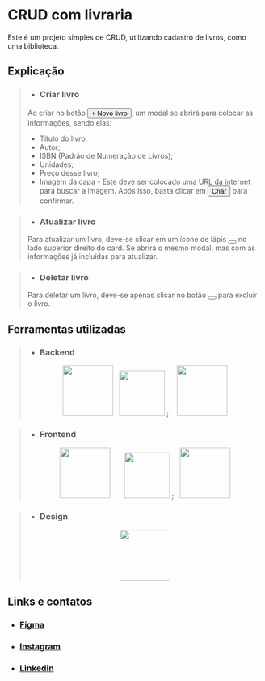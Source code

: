 # **CRUD com livraria**

Este é um projeto simples de CRUD, utilizando cadastro de livros, como uma biblioteca.

## Explicação

> - ### Criar livro
>
> Ao criar no botão <button>+ Novo livro</button>, um modal se abrirá para colocar as informações, sendo elas:
> - Título do livro;
> - Autor;
> - ISBN (Padrão de Numeração de Livros);
> - Unidades;
> - Preço desse livro;
> - Imagem da capa - Este deve ser colocado uma URL da internet para buscar a imagem.
> Após isso, basta clicar em <button>Criar</button> para confirmar.

> - ### Atualizar livro
>
> Para atualizar um livro, deve-se clicar em um ícone de lápis <button><i class="fa-solid fa-pen"></i></button> no lado superior direito do card. Se abrirá o mesmo modal, mas com as informações já incluídas para atualizar.

> - ### Deletar livro
>
> Para deletar um livro, deve-se apenas clicar no botão <button><i class="fa-solid fa-circle-xmark"></i></button> para excluir o livro.

## Ferramentas utilizadas

> - ### Backend
> <div align="center">
> <img src="https://pics.freeicons.io/uploads/icons/png/14072054271548141949-512.png" width="100" />
> &nbsp;
> <img src="https://upload.wikimedia.org/wikipedia/commons/thumb/7/79/Spring_Boot.svg/768px-Spring_Boot.svg.png" width="90" />
> ;&nbsp;&nbsp;&nbsp;
> <img src="https://pics.freeicons.io/uploads/icons/png/19218518301553750371-512.png" width="100" />
> </div>

> - ### Frontend
> <div align="center">
> <img src="https://pics.freeicons.io/uploads/icons/png/20167174151551942641-512.png" width="100" />
> &nbsp;&nbsp;&nbsp;&nbsp;&nbsp;
> <img src="https://pics.freeicons.io/uploads/icons/png/21337745421536211768-512.png" width="90" />
> ;&nbsp;&nbsp
> <img src="https://pics.freeicons.io/uploads/icons/png/21088442871540553614-512.png" width="100" />
> </div>

> - ### Design
> <div align="center">
> <img src="https://pics.freeicons.io/uploads/icons/png/9655574981556105319-512.png" width="100" />
> </div>

## Links e contatos
- ### [Figma](https://www.figma.com/design/icVDeHsTyJUAujTr641HkX/CRUD---Livraria?node-id=0-1&node-type=canvas&t=Y9oQfbPNMfl25rbl-0)
- ### [Instagram](https://www.instagram.com/felipe_ffl7)
- ### [Linkedin](https://www.linkedin.com/in/felipe-ferreira-959bb8271/)